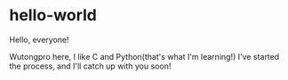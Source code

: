 # hello-world

Hello, everyone!

Wutongpro here, I like C and Python(that's what I'm learning!)
I've started the process, and I'll catch up with you soon!
